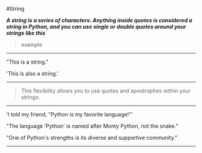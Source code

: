 #String

***A string is a series of characters. Anything inside quotes is considered a
string in Python, and you can use single or double quotes around your
strings like this***

>example
___
"This is a string."

'This is also a string.'
___

> This flexibility allows you to use quotes and apostrophes within your strings:
___
'I told my friend, "Python is my favorite language!"'

"The language 'Python' is named after Monty Python, not the snake."

"One of Python's strengths is its diverse and supportive community."
___